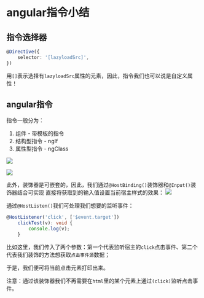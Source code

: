 # angular指令小结
## 指令选择器
```ts
@Directive({
    selector: '[lazyloadSrc]',
})
```
用`[]`表示选择有`lazyloadSrc`属性的元素，因此，指令我们也可以说是自定义属性！
## angular指令
指令一般分为：
1. 组件 - 带模板的指令
2. 结构型指令 - ngIf
3. 属性型指令 - ngClass

![](https://gitee.com/huanshenga/myimg/raw/master/PicGo/20201108170822.png)

![](https://gitee.com/huanshenga/myimg/raw/master/PicGo/20201108171336.png)

此外，装饰器是可嵌套的，因此，我们通过`@HostBinding()`装饰器和`@Input()`装饰器结合可实现 直接将获取到的输入值设置当前宿主样式的效果：
![](https://gitee.com/huanshenga/myimg/raw/master/PicGo/20201108172840.png)

通过`@HostListen()`我们可处理我们想要的监听事件：
```ts
@HostListener('click', ['$event.target'])
    clickTest(v): void {
        console.log(v);
    }
```

比如这里，我们传入了两个参数：第一个代表监听宿主的`click`点击事件、第二个代表我们装饰的方法想获取`点击事件源`数据；

于是，我们便可将当前点击元素打印出来。

注意：通过该装饰器我们不再需要在`html`里的某个元素上通过`(click)`监听点击事件。